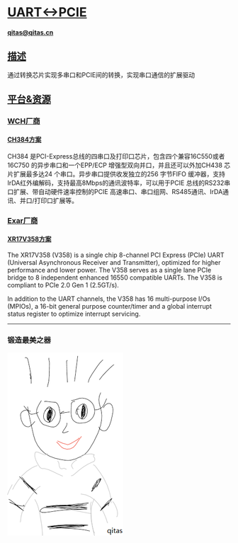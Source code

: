 ﻿# [UART<->PCIE](https://github.com/qitas/UART-PCIE) 

#### qitas@qitas.cn

## [描述](https://github.com/qitas/UART-PCIE/wiki) 

通过转换芯片实现多串口和PCIE间的转换，实现串口通信的扩展驱动

## [平台&资源](qitas/)

### [WCH厂商](wch/)

#### [CH384方案](http://www.wch.cn/products/CH384.html)

CH384 是PCI-Express总线的四串口及打印口芯片，包含四个兼容16C550或者16C750 的异步串口和一个EPP/ECP 增强型双向并口，并且还可以外加CH438 芯片扩展最多达24 个串口。异步串口提供收发独立的256 字节FIFO 缓冲器，支持IrDA红外编解码，支持最高8Mbps的通讯波特率，可以用于PCIE 总线的RS232串口扩展、带自动硬件速率控制的PCIE 高速串口、串口组网、RS485通讯、IrDA通讯、并口/打印口扩展等。

### [Exar厂商](exar/)

#### [XR17V358方案](https://www.exar.com/product/interface/uarts/pcie-uarts/xr17v358)

The XR17V358 (V358) is a single chip 8-channel PCI Express (PCIe) UART (Universal Asynchronous Receiver and Transmitter), optimized for higher performance and lower power. The V358 serves as a single lane PCIe bridge to 8 independent enhanced 16550 compatible UARTs. The V358 is compliant to PCIe 2.0 Gen 1 (2.5GT/s).

In addition to the UART channels, the V358 has 16 multi-purpose I/Os (MPIOs), a 16-bit general purpose counter/timer and a global interrupt status register to optimize interrupt servicing.




---

### 锻造最美之器

[![sites](qitas/qitas.png)](http://www.qitas.cn)
